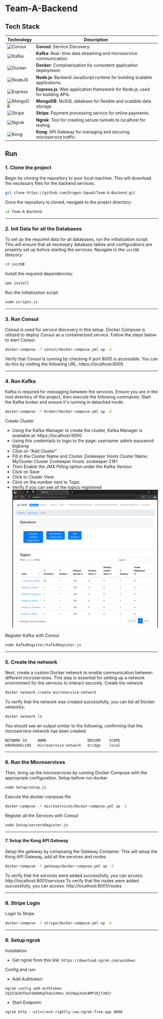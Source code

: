 # Team-A-Backend

## Tech Stack

| Technology        | Description                                                                 |
|-------------------|-----------------------------------------------------------------------------|
| ![Consul](https://img.shields.io/badge/Consul-FF3D00?style=for-the-badge&logo=consul&logoColor=white) | **Consul**: Service Discovery. |
| ![Kafka](https://img.shields.io/badge/Apache_Kafka-231F20?style=for-the-badge&logo=apachekafka&logoColor=white) | **Kafka**: Real-time data streaming and microservice communication. |
| ![Docker](https://img.shields.io/badge/Docker-2496ED?style=for-the-badge&logo=docker&logoColor=white) | **Docker**: Containerization for consistent application deployment. |
| ![NodeJS](https://img.shields.io/badge/Node.js-6DA55F?style=for-the-badge&logo=node.js&logoColor=white) | **Node.js**: Backend JavaScript runtime for building scalable applications. |
| ![Express](https://img.shields.io/badge/Express.js-%23404d59.svg?style=for-the-badge&logo=express&logoColor=%2361DAFB) | **Express.js**: Web application framework for Node.js, used for building APIs. |
| ![MongoDB](https://img.shields.io/badge/MongoDB-47A248?style=for-the-badge&logo=mongodb&logoColor=white) | **MongoDB**: NoSQL database for flexible and scalable data storage. |
| ![Stripe](https://img.shields.io/badge/Stripe-6772E5?style=for-the-badge&logo=stripe&logoColor=white) | **Stripe**: Payment processing service for online payments. |
| ![Ngrok](https://img.shields.io/badge/Ngrok-000000?style=for-the-badge&logo=ngrok&logoColor=white) | **Ngrok**: Tool for creating secure tunnels to localhost for testing. |
| ![Kong](https://img.shields.io/badge/Kong-343434?style=for-the-badge&logo=kong&logoColor=white) | **Kong**: API Gateway for managing and securing microservice traffic. |



## Run 
### 1. Clone the project
Begin by cloning the repository to your local machine. This will download the necessary files for the backend services.
```` sh
git clone https://github.com/Dragon-Squad/Team-A-Backend.git
````
Once the repository is cloned, navigate to the project directory:
```` sh
cd Team-A-Backend
````

<hr>

### 2. Init Data for all the Databases
To set up the required data for all databases, run the initialization script. This will ensure that all necessary database tables and configurations are properly set up before starting the services.
Navigate to the `initDB` direcory:
```` sh
cd initDB
````
Install the required dependencies:
```` sh
npm install
````
Run the initialization script:
```` sh
node scripts.js
````

<hr>

###  3. Run Consul
Consul is used for service discovery in this setup. Docker Compose is utilized to deploy Consul as a containerized service. Follow the steps below to start Consul:
```` sh
docker-compose -f consul/docker-compose.yml up -d
````
Verify that Consul is running by checking if port 8005 is accessible. You can do this by visiting the following URL: https://localhost:8005

<hr>

### 4. Run Kafka
Kafka is required for messaging between the services. Ensure you are in the root directory of the project, then execute the following commands:
Start the Kafka broker and ensure it's running in detached mode.
```` sh
docker-compose -f broker/docker-compose.yml up -d
````
Create Cluster
   - Using the Kafka-Manager to create the cluster, Kafka Manager is available at: https://localhost:9000
   - Using this credentails to login to the page:
         username: admin
         password: bigbang
   - Click on "Add Cluster"
   - Fill in the Cluster Name and Cluster Zookeeper Hosts
         Cluster Name: MyCluster
         Cluster Zookeeper Hosts: zookeeper:2181
   - Then Enable the JMX Pilling option under the Kafka Version
   - Click on Save
   - Click to Cluster View
   - Click on the number next to Topic
   - Verify if you can see all the topics registered
    ![Image Description](./Image/topics.png)

Register Kafka with Consul
```` sh
node KafkaRegister/kafkaRegister.js
````

<hr>

### 5. Create the network
Next, create a custom Docker network to enable communication between different microservices. This step is essential for setting up a network environment for the services to interact securely.
Create the network
```` sh
docker network create microservice-network
````
To verify that the network was created successfully, you can list all Docker networks:
```` sh
docker network ls
````
You should see an output similar to the following, confirming that the microservice-network has been created:
```
NETWORK ID     NAME                   DRIVER    SCOPE
68b9bdb5ccb0   microservice-network   bridge    local
```

<hr>

### 6. Run the Microservices
Then, bring up the microservices by running Docker Compose with the appropriate configuration.
Setup before run docker
```` sh
node Setup/setup.js
````
Execute the docker compose file
```` sh
docker-compose -f microservices/docker-compose.yml up -d
````
Register all the Services with Consul
```` sh
node Setup/serversRegister.js
````

<hr>

#### 7. Setup the Kong API Gateway
Setup the gateway by composing the Gateway Container. This will setup the Kong API Gateway, add all the services and routes.
```` sh
docker-compose -f gateway/docker-compose.yml up -d
````
To verify that the services were added successfully, you can access: http://localhost:8001/services
To verify that the routes were added successfully, you can access: http://localhost:8001/routes

<hr>

### 8. Stripe Login
Login to Stripe
```` sh
docker-compose -f stripe/docker-compose.yml up -d
````

<hr>

### 9. Setup ngrok
Installation
- Get ngrok from this link: `https://download.ngrok.com/windows`

Config and run:
- Add Authtoken: 
````
ngrok config add-authtoken 2qIXJmZmfbafahDA6qTkdoZzKmv_4xS9wp3sHzAMfSDjfzWJr
````
- Start Endpoint:
````
ngrok http --url=crack-rightly-cow.ngrok-free.app 8000
````